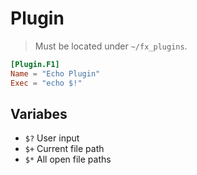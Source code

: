 # Plugin
> Must be located under `~/fx_plugins`.

```toml
[Plugin.F1]
Name = "Echo Plugin"
Exec = "echo $!"
```

## Variabes
* `$?` User input
* `$+` Current file path
* `$*` All open file paths
